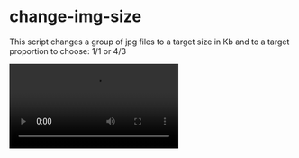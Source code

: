 # change-img-size

This script changes a group of jpg files to a target size in Kb and to a target proportion to choose: 1/1 or 4/3

![](roy_test.mp4)
